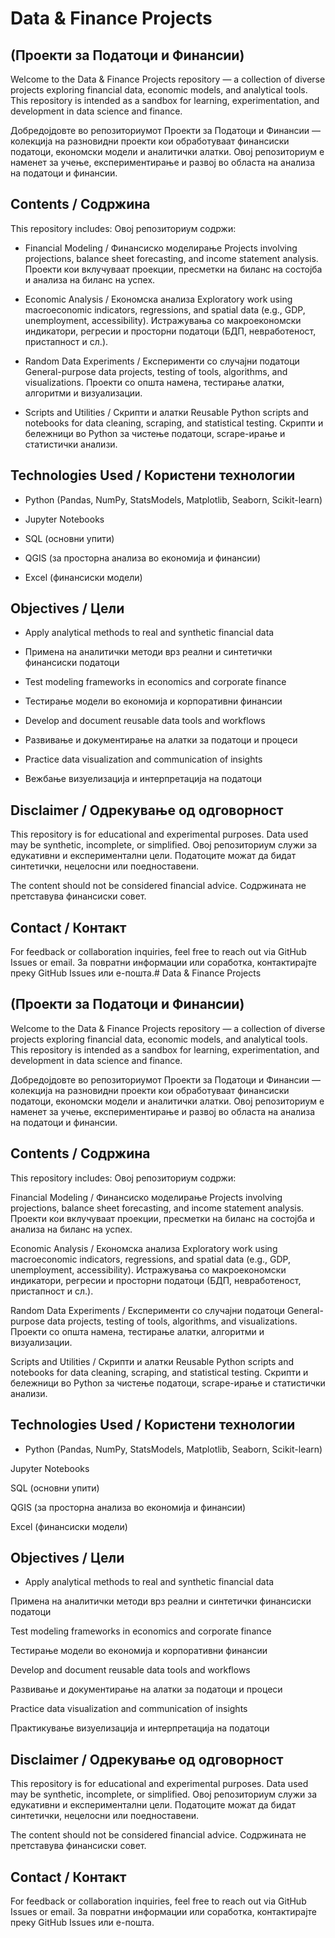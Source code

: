 # Data & Finance Projects
## (Проекти за Податоци и Финансии)

Welcome to the Data & Finance Projects repository — a collection of diverse projects exploring financial data, economic models, and analytical tools. This repository is intended as a sandbox for learning, experimentation, and development in data science and finance.

Добредојдовте во репозиториумот Проекти за Податоци и Финансии — колекција на разновидни проекти кои обработуваат финансиски податоци, економски модели и аналитички алатки. Овој репозиториум е наменет за учење, експериментирање и развој во областа на анализа на податоци и финансии.

## Contents / Содржина
This repository includes:
Овој репозиториум содржи:

- Financial Modeling / Финансиско моделирање
Projects involving projections, balance sheet forecasting, and income statement analysis.
Проекти кои вклучуваат проекции, пресметки на биланс на состојба и анализа на биланс на успех.

- Economic Analysis / Економска анализа
Exploratory work using macroeconomic indicators, regressions, and spatial data (e.g., GDP, unemployment, accessibility).
Истражувања со макроекономски индикатори, регресии и просторни податоци (БДП, невработеност, пристапност и сл.).

- Random Data Experiments / Експерименти со случајни податоци
General-purpose data projects, testing of tools, algorithms, and visualizations.
Проекти со општа намена, тестирање алатки, алгоритми и визуализации.

- Scripts and Utilities / Скрипти и алатки
Reusable Python scripts and notebooks for data cleaning, scraping, and statistical testing.
Скрипти и бележници во Python за чистење податоци, scrape-ирање и статистички анализи.

## Technologies Used / Користени технологии
- Python (Pandas, NumPy, StatsModels, Matplotlib, Seaborn, Scikit-learn)

- Jupyter Notebooks

- SQL (основни упити)

- QGIS (за просторна анализа во економија и финансии)

- Excel (финансиски модели)

## Objectives / Цели
- Apply analytical methods to real and synthetic financial data

- Примена на аналитички методи врз реални и синтетички финансиски податоци

- Test modeling frameworks in economics and corporate finance

- Тестирање модели во економија и корпоративни финансии

- Develop and document reusable data tools and workflows

- Развивање и документирање на алатки за податоци и процеси

- Practice data visualization and communication of insights

- Вежбање визуелизација и интерпретација на податоци

## Disclaimer / Одрекување од одговорност
This repository is for educational and experimental purposes. Data used may be synthetic, incomplete, or simplified.
Овој репозиториум служи за едукативни и експериментални цели. Податоците можат да бидат синтетички, нецелосни или поедноставени.

The content should not be considered financial advice.
Содржината не претставува финансиски совет.

## Contact / Контакт
For feedback or collaboration inquiries, feel free to reach out via GitHub Issues or email.
За повратни информации или соработка, контактирајте преку GitHub Issues или е-пошта.# Data & Finance Projects
## (Проекти за Податоци и Финансии)

Welcome to the Data & Finance Projects repository — a collection of diverse projects exploring financial data, economic models, and analytical tools. This repository is intended as a sandbox for learning, experimentation, and development in data science and finance.

Добредојдовте во репозиториумот Проекти за Податоци и Финансии — колекција на разновидни проекти кои обработуваат финансиски податоци, економски модели и аналитички алатки. Овој репозиториум е наменет за учење, експериментирање и развој во областа на анализа на податоци и финансии.

## Contents / Содржина
This repository includes:
Овој репозиториум содржи:

Financial Modeling / Финансиско моделирање
Projects involving projections, balance sheet forecasting, and income statement analysis.
Проекти кои вклучуваат проекции, пресметки на биланс на состојба и анализа на биланс на успех.

Economic Analysis / Економска анализа
Exploratory work using macroeconomic indicators, regressions, and spatial data (e.g., GDP, unemployment, accessibility).
Истражувања со макроекономски индикатори, регресии и просторни податоци (БДП, невработеност, пристапност и сл.).

Random Data Experiments / Експерименти со случајни податоци
General-purpose data projects, testing of tools, algorithms, and visualizations.
Проекти со општа намена, тестирање алатки, алгоритми и визуализации.

Scripts and Utilities / Скрипти и алатки
Reusable Python scripts and notebooks for data cleaning, scraping, and statistical testing.
Скрипти и бележници во Python за чистење податоци, scrape-ирање и статистички анализи.

## Technologies Used / Користени технологии
- Python (Pandas, NumPy, StatsModels, Matplotlib, Seaborn, Scikit-learn)

Jupyter Notebooks

SQL (основни упити)

QGIS (за просторна анализа во економија и финансии)

Excel (финансиски модели)

## Objectives / Цели
- Apply analytical methods to real and synthetic financial data

Примена на аналитички методи врз реални и синтетички финансиски податоци

Test modeling frameworks in economics and corporate finance

Тестирање модели во економија и корпоративни финансии

Develop and document reusable data tools and workflows

Развивање и документирање на алатки за податоци и процеси

Practice data visualization and communication of insights

Практикување визуелизација и интерпретација на податоци

## Disclaimer / Одрекување од одговорност
This repository is for educational and experimental purposes. Data used may be synthetic, incomplete, or simplified.
Овој репозиториум служи за едукативни и експериментални цели. Податоците можат да бидат синтетички, нецелосни или поедноставени.

The content should not be considered financial advice.
Содржината не претставува финансиски совет.

## Contact / Контакт
For feedback or collaboration inquiries, feel free to reach out via GitHub Issues or email.
За повратни информации или соработка, контактирајте преку GitHub Issues или е-пошта.